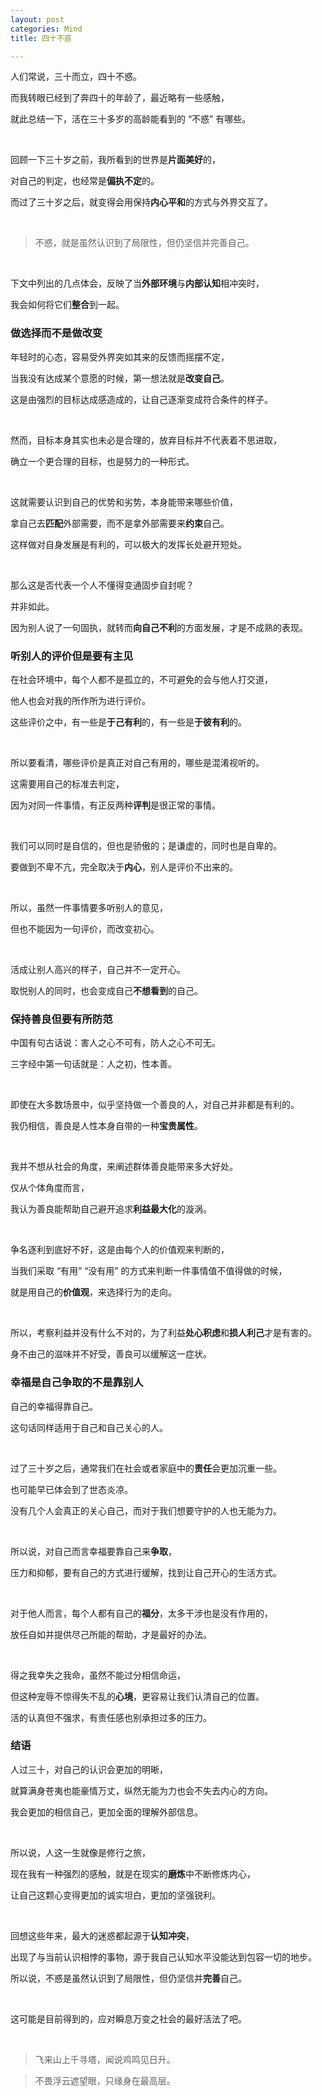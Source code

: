 ```yaml
---
layout: post
categories: Mind
title: 四十不惑

---
```


人们常说，三十而立，四十不惑。

而我转眼已经到了奔四十的年龄了，最近略有一些感触，

就此总结一下，活在三十多岁的高龄能看到的 “不惑” 有哪些。

<br/>

回顾一下三十岁之前，我所看到的世界是**片面美好**的，

对自己的判定，也经常是**偏执不定**的。

而过了三十岁之后，就变得会用保持**内心平和**的方式与外界交互了。

<br/>

> 不惑，就是虽然认识到了局限性，但仍坚信并完善自己。

<br/>

下文中列出的几点体会，反映了当**外部环境**与**内部认知**相冲突时，

我会如何将它们**整合**到一起。

### 做选择而不是做改变

年轻时的心态，容易受外界突如其来的反馈而摇摆不定，

当我没有达成某个意愿的时候，第一想法就是**改变自己**。

这是由强烈的目标达成感造成的，让自己逐渐变成符合条件的样子。

<br/>

然而，目标本身其实也未必是合理的，放弃目标并不代表着不思进取，

确立一个更合理的目标，也是努力的一种形式。

<br/>

这就需要认识到自己的优势和劣势，本身能带来哪些价值，

拿自己去**匹配**外部需要，而不是拿外部需要来**约束**自己。

这样做对自身发展是有利的，可以极大的发挥长处避开短处。

<br/>

那么这是否代表一个人不懂得变通固步自封呢？

并非如此。

因为别人说了一句固执，就转而**向自己不利**的方面发展，才是不成熟的表现。

### 听别人的评价但是要有主见

在社会环境中，每个人都不是孤立的，不可避免的会与他人打交道，

他人也会对我的所作所为进行评价。

这些评价之中，有一些是**于己有利**的，有一些是**于彼有利**的。

<br/>

所以要看清，哪些评价是真正对自己有用的，哪些是混淆视听的。

这需要用自己的标准去判定，

因为对同一件事情，有正反两种**评判**是很正常的事情。

<br/>

我们可以同时是自信的，但也是骄傲的；是谦虚的，同时也是自卑的。

要做到不卑不亢，完全取决于**内心**，别人是评价不出来的。

<br/>

所以，虽然一件事情要多听别人的意见，

但也不能因为一句评价，而改变初心。

<br/>

活成让别人高兴的样子，自己并不一定开心。

取悦别人的同时，也会变成自己**不想看到**的自己。

### 保持善良但要有所防范

中国有句古话说：害人之心不可有，防人之心不可无。

三字经中第一句话就是：人之初，性本善。

<br/>

即使在大多数场景中，似乎坚持做一个善良的人，对自己并非都是有利的。

我仍相信，善良是人性本身自带的一种**宝贵属性**。

<br/>

我并不想从社会的角度，来阐述群体善良能带来多大好处。

仅从个体角度而言，

我认为善良能帮助自己避开追求**利益最大化**的漩涡。

<br/>

争名逐利到底好不好，这是由每个人的价值观来判断的，

当我们采取 “有用” “没有用” 的方式来判断一件事情值不值得做的时候，

就是用自己的**价值观**，来选择行为的走向。

<br/>

所以，考察利益并没有什么不对的，为了利益**处心积虑**和**损人利己**才是有害的。

身不由己的滋味并不好受，善良可以缓解这一症状。

### 幸福是自己争取的不是靠别人

自己的幸福得靠自己。

这句话同样适用于自己和自己关心的人。

<br/>

过了三十岁之后，通常我们在社会或者家庭中的**责任**会更加沉重一些。

也可能早已体会到了世态炎凉。

没有几个人会真正的关心自己，而对于我们想要守护的人也无能为力。

<br/>

所以说，对自己而言幸福要靠自己来**争取**，

压力和抑郁，要有自己的方式进行缓解，找到让自己开心的生活方式。

<br/>

对于他人而言，每个人都有自己的**福分**，太多干涉也是没有作用的，

放任自如并提供尽己所能的帮助，才是最好的办法。

<br/>

得之我幸失之我命，虽然不能过分相信命运，

但这种宠辱不惊得失不乱的**心境**，更容易让我们认清自己的位置。

活的认真但不强求，有责任感也别承担过多的压力。

### 结语

人过三十，对自己的认识会更加的明晰，

就算满身苍夷也能豪情万丈，纵然无能为力也会不失去内心的方向。

我会更加的相信自己，更加全面的理解外部信息。

<br/>

所以说，人这一生就像是修行之旅，

现在我有一种强烈的感触，就是在现实的**磨炼**中不断修炼内心，

让自己这颗心变得更加的诚实坦白，更加的坚强锐利。

<br/>

回想这些年来，最大的迷惑都起源于**认知冲突**，

出现了与当前认识相悖的事物，源于我自己认知水平没能达到包容一切的地步。

所以说，不惑是虽然认识到了局限性，但仍坚信并**完善**自己。

<br/>

这可能是目前得到的，应对瞬息万变之社会的最好活法了吧。

<br/>

> 飞来山上千寻塔，闻说鸡鸣见日升。

> 不畏浮云遮望眼，只缘身在最高层。

